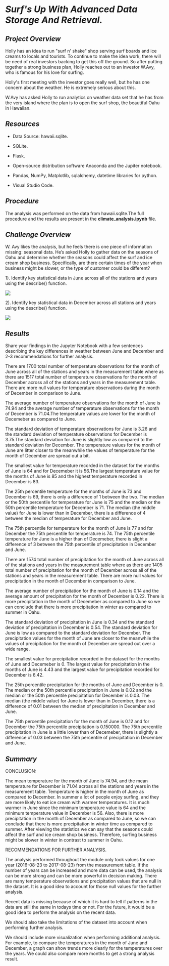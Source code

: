 # *Surf's Up With Advanced Data Storage And Retrieval.*

## *Project Overview*

Holly has an idea to run "surf n' shake" shop serving surf boards and ice creams to locals and tourists. To continue to make the idea work, there will be need of real investors backing to get this off the ground. So after putting together a strong business plan, Holly reaches out to an investor W.Avy, who is famous for his love for surfing.

Holly's first meeting with the investor goes really well, but he has one concern about the weather. He is extremely serious about this.

W.Avy has asked Holly to run analytics on weather data set that he has from the very island where the plan is to open the surf shop, the beautiful Oahu in Hawaiian.

## *Resources*

* Data Source: hawaii.sqlite.

* SQLite.

* Flask.
* Open-source distribution software Anaconda and the Jupiter   notebook.

* Pandas, NumPy, Matplotlib, sqlalchemy, datetime  libraries for python.

* Visual Studio Code.

## *Procedure*

The analysis was performed on the data from hawaii.sqlite.The full procedure and the results are present in the **climate_analysis.ipynb** file.

## *Challenge Overview*

W. Avy likes the analysis, but he feels there is one piece of information missing: seasonal data. He’s asked Holly to gather data on the seasons of Oahu and determine whether the seasons could affect the surf and ice cream shop business. Specifically, are there certain times of the year when business might be slower, or the type of customer could be different?

1). Identify key statistical data in June across all of the   stations and years using the describe() function.

![](./Statistics_results/result_1.png)

2). Identify key statistical data in December across all stations and years using the describe() function.

![](./Statistics_results/result_2.png)

## *Results*

 Share your findings in the Jupyter Notebook with a few sentences describing the key differences
 in weather between June and December and 2-3 recommendations for further analysis.

There are 1700 total number of temperature observations for the month of June across all of the stations and years in the measurement table where as there are 1517 total number of temperature observations for the month of December across all of the stations and years in the measurement table. There are more null values for temperature observations during the month of December in comparison to June.

The average number of temperature observations for the month of June is 74.94 and the average number of temperature observations for the month of December is 71.04.The temperature values are lower for the month of Decemeber as compared to June.

The standard deviation of temperature observations for June is 3.26 and the standard deviation of temperature observations for December is 3.75.The standard deviation for June is slightly low as compared to the standard deviation for December. The temperature values for the month of June are litter closer to the meanwhile the values of temperature for the month of December are spread out a bit.

The smallest value for temperature recorded in the dataset for the months of June is 64 and for Decemeber it is 56.The largest temperature value for the months of June is 85 and the highest temperature recorded in December is 83. 

The 25th percentile temperature for the months of June is 73 and December is 69, there is only a difference of 1 between the two. The median or the 50th percentile for temperature for June is 75 and the median or the 50th percentile temperature for December is 71. The median (the middle value) for June is lower than in December, there is a difference of 4 between the median of temperature for December and June.

The 75th percentile for temperature for the month of June is 77 and for December the 75th percentile for temperature is 74. The 75th percentile temperature for June is a higher than of Decemeber, there is slight a difference of 3 between the 75th percentile of precipitation in December and June.

There are 1574 total number of precipitation for the month of June across all of the stations and years in the measurement table where as there are 1405 total number of precipitation for the month of December across all of the stations and years in the measurement table. There are more null values for precipitation in the month of December in comparison to June. 

The average number of precipitation for the month of June is 0.14 and the average amount of precipitation for the month of December is 0.22. There is more precipitation in the month of Decemeber as compared to June so we can conclude that there is more precipitation in winter as compared to summer in Oahu.

The standard deviation of precipitation in June is 0.34 and the standard deviation of precipitation in December is 0.54. The standard deviation for June is low as compared to the standard deviation for December. The precipitation values for the month of June are closer to the meanwhile the values of precipitation for the month of December are spread out over a wide range.

The smallest value for precipitation recorded in the dataset for the months of June and Decemeber is 0. The largest value for precipitation in the months of June is 4.43 and the largest value for precipitation recorded for December is 6.42. 

The 25th percentile precipitation for the months of June and December is 0. The median or the 50th percentile precipitation in June is 0.02 and the median or the 50th percentile precipitation for December is 0.03. The median (the middle value) for June is lower than in December, there is a difference of 0.01 between the median of precipitation in December and June.

The 75th percentile precipitation for the month of June is 0.12 and for December the 75th percentile precipitation is 0.150000. The 75th percentile precipitation in June is a little lower than of Decemeber, there is slightly a difference of 0.03 between the 75th percentile of precipitation in December and June.

## *Summary*

CONCLUSION: 

The mean temperature for the month of June is 74.94, and the mean temperature for December is 71.04 across all the stations and years in the measurement table. Temperature is higher in the month of June as compared to December. In summer a lot of people enjoy surfing, and they are more likely to eat ice cream with warmer temperatures. It is much warmer in June since the minimum temperature value is 64 and the minimum temperature value in December is 56.
Also, there is more precipitation in the month of December as compared to June, so we can conclude that there is more precipitation in winter time as compared to summer. After viewing the statistics we can say that the seasons could affect the surf and ice cream shop business. Therefore, surfing business might be slower in winter in contrast to summer in Oahu.

RECOMMENDATIONS FOR FURTHER ANALYSIS.

The analysis performed throughout the module only took values for one year (2016-08-23 to 2017-08-23) from the measurement table. If the number of years can be increased and more data can be used, the analysis can be more strong and can be more powerful in decision making. There are many temperature observations and precipitation values that are null in the dataset. It is a good idea to account for those null values for the further analysis.

Recent data is missing because of which it is hard to tell if patterns in the data are still the same in todays time or not. For the future, it would be a good idea to perform the analysis on the recent data.

We should also take the limitations of the dataset into account when performing further analysis. 

We should include more visualization when performing additional analysis. For example, to compare the temperatures in the month of June and December, a graph can show trends more clearly for the temperatures over the years. We could also compare more months to get a strong analysis result.